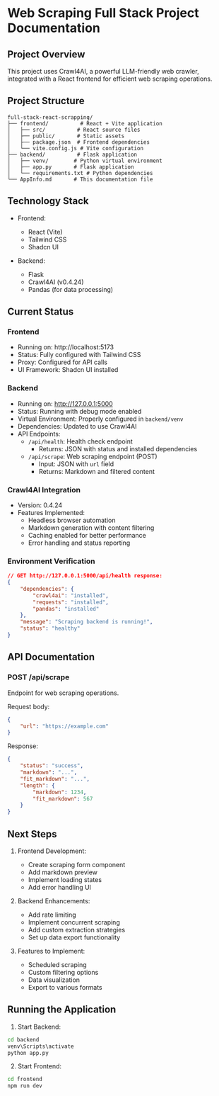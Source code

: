 # Web Scraping Full Stack Project Documentation

## Project Overview
This project uses Crawl4AI, a powerful LLM-friendly web crawler, integrated with a React frontend for efficient web scraping operations.

## Project Structure
```
full-stack-react-scrapping/
├── frontend/          # React + Vite application
│   ├── src/          # React source files
│   ├── public/       # Static assets
│   ├── package.json  # Frontend dependencies
│   └── vite.config.js # Vite configuration
├── backend/          # Flask application
│   ├── venv/        # Python virtual environment
│   ├── app.py       # Flask application
│   └── requirements.txt # Python dependencies
└── AppInfo.md       # This documentation file
```

## Technology Stack
- Frontend:
  - React (Vite)
  - Tailwind CSS
  - Shadcn UI

- Backend:
  - Flask
  - Crawl4AI (v0.4.24)
  - Pandas (for data processing)

## Current Status

### Frontend
- Running on: http://localhost:5173
- Status: Fully configured with Tailwind CSS
- Proxy: Configured for API calls
- UI Framework: Shadcn UI installed

### Backend
- Running on: http://127.0.0.1:5000
- Status: Running with debug mode enabled
- Virtual Environment: Properly configured in `backend/venv`
- Dependencies: Updated to use Crawl4AI
- API Endpoints:
  - `/api/health`: Health check endpoint
    - Returns: JSON with status and installed dependencies
  - `/api/scrape`: Web scraping endpoint (POST)
    - Input: JSON with `url` field
    - Returns: Markdown and filtered content

### Crawl4AI Integration
- Version: 0.4.24
- Features Implemented:
  - Headless browser automation
  - Markdown generation with content filtering
  - Caching enabled for better performance
  - Error handling and status reporting

### Environment Verification
```json
// GET http://127.0.0.1:5000/api/health response:
{
    "dependencies": {
        "crawl4ai": "installed",
        "requests": "installed",
        "pandas": "installed"
    },
    "message": "Scraping backend is running!",
    "status": "healthy"
}
```

## API Documentation

### POST /api/scrape
Endpoint for web scraping operations.

Request body:
```json
{
    "url": "https://example.com"
}
```

Response:
```json
{
    "status": "success",
    "markdown": "...",
    "fit_markdown": "...",
    "length": {
        "markdown": 1234,
        "fit_markdown": 567
    }
}
```

## Next Steps
1. Frontend Development:
   - Create scraping form component
   - Add markdown preview
   - Implement loading states
   - Add error handling UI

2. Backend Enhancements:
   - Add rate limiting
   - Implement concurrent scraping
   - Add custom extraction strategies
   - Set up data export functionality

3. Features to Implement:
   - Scheduled scraping
   - Custom filtering options
   - Data visualization
   - Export to various formats

## Running the Application
1. Start Backend:
```bash
cd backend
venv\Scripts\activate
python app.py
```

2. Start Frontend:
```bash
cd frontend
npm run dev
